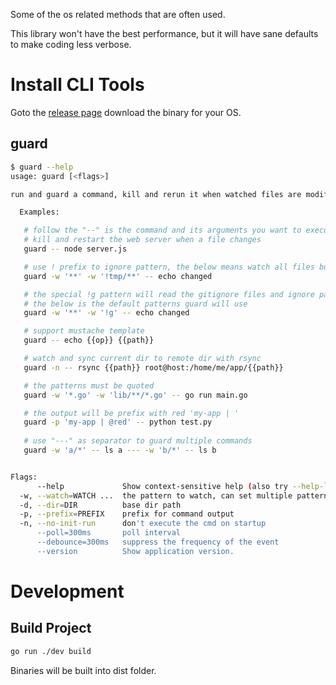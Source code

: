 Some of the os related methods that are often used.

This library won't have the best performance, but it will have sane defaults to make coding less verbose.

# Install CLI Tools

Goto the [release page](https://github.com/ysmood/gokit/releases) download the binary for your OS.

## guard

```bash
$ guard --help                
usage: guard [<flags>]

run and guard a command, kill and rerun it when watched files are modified

  Examples:

   # follow the "--" is the command and its arguments you want to execute
   # kill and restart the web server when a file changes
   guard -- node server.js

   # use ! prefix to ignore pattern, the below means watch all files but not those in tmp dir
   guard -w '**' -w '!tmp/**' -- echo changed

   # the special !g pattern will read the gitignore files and ignore patterns in them
   # the below is the default patterns guard will use
   guard -w '**' -w '!g' -- echo changed

   # support mustache template
   guard -- echo {{op}} {{path}}

   # watch and sync current dir to remote dir with rsync
   guard -n -- rsync {{path}} root@host:/home/me/app/{{path}}

   # the patterns must be quoted
   guard -w '*.go' -w 'lib/**/*.go' -- go run main.go

   # the output will be prefix with red 'my-app | '
   guard -p 'my-app | @red' -- python test.py
   
   # use "---" as separator to guard multiple commands
   guard -w 'a/*' -- ls a --- -w 'b/*' -- ls b


Flags:
      --help             Show context-sensitive help (also try --help-long and --help-man).
  -w, --watch=WATCH ...  the pattern to watch, can set multiple patterns
  -d, --dir=DIR          base dir path
  -p, --prefix=PREFIX    prefix for command output
  -n, --no-init-run      don't execute the cmd on startup
      --poll=300ms       poll interval
      --debounce=300ms   suppress the frequency of the event
      --version          Show application version.
```


# Development

## Build Project

```bash
go run ./dev build
```

Binaries will be built into dist folder.
